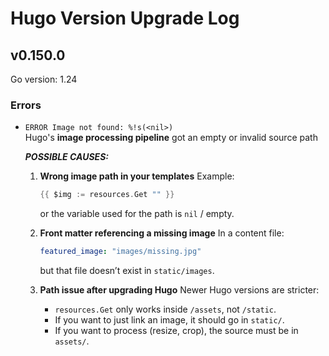 # Hugo Version Upgrade Log

## v0.150.0
Go version: 1.24

### Errors
- `ERROR Image not found: %!s(<nil>)`<br>
    Hugo's **image processing pipeline** got an empty or invalid source path

  _**POSSIBLE CAUSES:**_

  1. **Wrong image path in your templates**
      Example:

      ```go
      {{ $img := resources.Get "" }}
      ```

      or the variable used for the path is `nil` / empty.

  2. **Front matter referencing a missing image**
      In a content file:

      ```yaml
      featured_image: "images/missing.jpg"
      ```

      but that file doesn’t exist in `static/images`.

  3. **Path issue after upgrading Hugo**
      Newer Hugo versions are stricter:

      * `resources.Get` only works inside `/assets`, not `/static`.
      * If you want to just link an image, it should go in `static/`.
      * If you want to process (resize, crop), the source must be in `assets/`.


      
